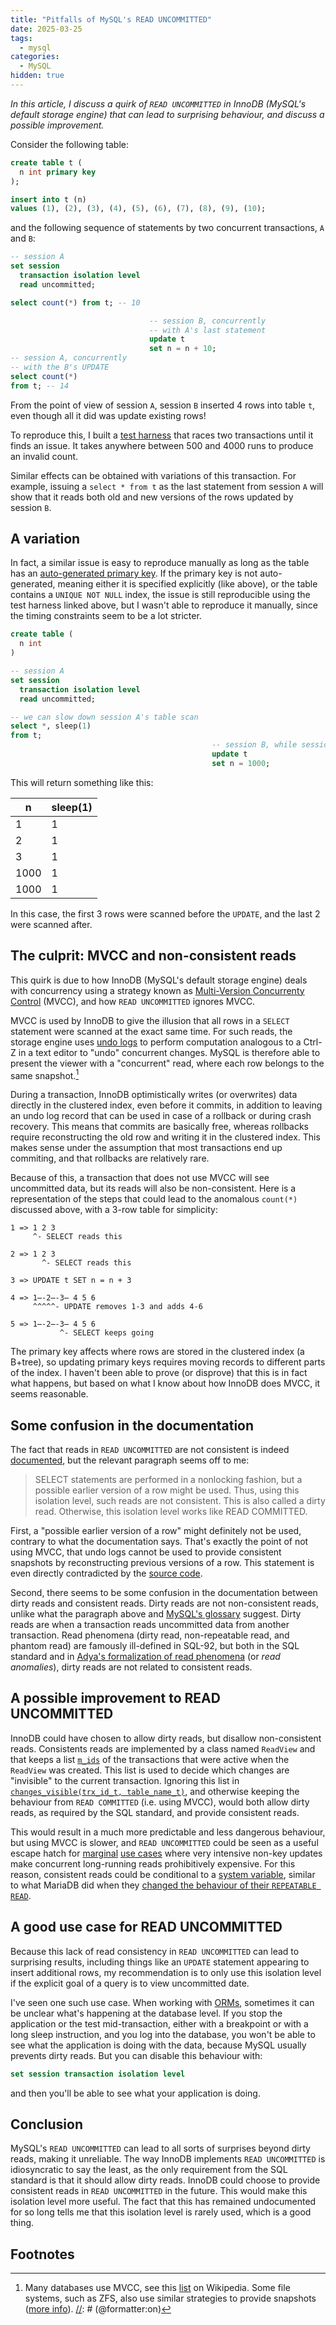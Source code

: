 ```yaml
---
title: "Pitfalls of MySQL's READ UNCOMMITTED"
date: 2025-03-25
tags:
  - mysql
categories:
  - MySQL
hidden: true
---
```


_In this article, I discuss a quirk of `READ UNCOMMITTED` in InnoDB (MySQL's default storage engine) that can lead to surprising behaviour,
and discuss a possible improvement._

Consider the following table:

[//]: # (@formatter:off)
```sql
create table t (
  n int primary key
);

insert into t (n)
values (1), (2), (3), (4), (5), (6), (7), (8), (9), (10);
```
[//]: # (@formatter:on)

and the following sequence of statements by two concurrent transactions, `A` and `B`:

[//]: # (@formatter:off)
```sql
-- session A
set session
  transaction isolation level
  read uncommitted;

select count(*) from t; -- 10

                               -- session B, concurrently
                               -- with A's last statement
                               update t
                               set n = n + 10;
-- session A, concurrently
-- with the B's UPDATE
select count(*)
from t; -- 14
```
[//]: # (@formatter:on)

From the point of view of session `A`, session `B` inserted 4 rows into table `t`, even though all it did was update existing rows!

To reproduce this, I built a [test harness](https://github.com/LeMikaelF/mysql-non-consistent-read-test) that races two transactions until
it finds an issue. It takes anywhere between 500 and 4000 runs to produce an invalid count.

Similar effects can be obtained with variations of this transaction. For example, issuing a `select * from t` as the last statement from
session `A` will show that it reads both old and new versions of the rows updated by session `B`.

## A variation

In fact, a similar issue is easy to reproduce manually as long as the table has
an [auto-generated primary key](https://dev.mysql.com/doc/refman/8.4/en/innodb-index-types.html). If the primary key is not
auto-generated, meaning either it is specified explicitly (like above), or the table contains a `UNIQUE NOT NULL` index, the issue is still
reproducible using the test harness linked above, but I wasn't able to reproduce it manually, since the timing constraints seem to be a lot
stricter.

[//]: # (@formatter:off)
```sql
create table (
  n int
)

-- session A
set session
  transaction isolation level
  read uncommitted;

-- we can slow down session A's table scan
select *, sleep(1)
from t;
                                             -- session B, while session A is working
                                             update t
                                             set n = 1000;
```
[//]: # (@formatter:on)

This will return something like this:

| n    | sleep(1) |
|------|----------|
| 1    | 1        |
| 2    | 1        |
| 3    | 1        |
| 1000 | 1        |
| 1000 | 1        |

In this case, the first 3 rows were scanned before the `UPDATE`, and the last 2 were scanned after.

## The culprit: MVCC and non-consistent reads

This quirk is due to how InnoDB (MySQL's default storage engine) deals with concurrency using a strategy known
as [Multi-Version Concurrenty Control](https://web.archive.org/web/20150621224732/http://dev.mysql.com/doc/refman/5.5/en/innodb-multi-versioning.html)
(MVCC), and how `READ UNCOMMITTED` ignores MVCC.

MVCC is used by InnoDB to give the illusion that all rows in a `SELECT` statement were scanned at the exact same time. For such reads, the
storage engine uses [undo logs](https://dev.mysql.com/doc/refman/8.4/en/innodb-undo-logs.html) to perform computation analogous to a Ctrl-Z
in a text editor to "undo" concurrent changes. MySQL is therefore able to present the viewer with a "concurrent" read, where each row
belongs to the same snapshot.[^1]

During a transaction, InnoDB optimistically writes (or overwrites) data directly in the clustered index, even before it commits, in addition
to leaving an undo log record that can be used in case of a rollback or during crash recovery. This means that commits are basically free,
whereas rollbacks require reconstructing the old row and writing it in the clustered index. This makes sense under the assumption that most
transactions end up commiting, and that rollbacks are relatively rare.

Because of this, a transaction that does not use MVCC will see uncommitted data, but its reads will also be non-consistent. Here is a
representation of the steps that could lead to the anomalous `count(*)` discussed above, with a 3-row table for simplicity:

```text
1 => 1 2 3
     ^- SELECT reads this
     
2 => 1 2 3
       ^- SELECT reads this

3 => UPDATE t SET n = n + 3
      
4 => 1̶-2̶-3̶ 4 5 6
     ^^^^^- UPDATE removes 1-3 and adds 4-6

5 => 1̶-2̶-3̶ 4 5 6
           ^- SELECT keeps going
```

The primary key affects where rows are stored in the clustered index (a B+tree), so updating primary keys requires moving records to
different parts of the index. I haven't been able to prove (or disprove) that this is in fact what happens, but based on what I know about
how InnoDB does MVCC, it seems reasonable.

## Some confusion in the documentation

The fact that reads in `READ UNCOMMITTED` are not consistent is
indeed [documented](https://dev.mysql.com/doc/refman/8.4/en/innodb-transaction-isolation-levels.html#isolevel_read-uncommitted), but the
relevant paragraph seems off to me:

> SELECT statements are performed in a nonlocking fashion, but a possible earlier version of a row might be used. Thus, using this isolation
> level, such reads are not consistent. This is also called a dirty read. Otherwise, this isolation level works like READ COMMITTED.

First, a "possible earlier version of a row" might definitely not be used, contrary to what the documentation says. That's exactly the point
of not using MVCC, that undo logs cannot
be used to provide consistent snapshots by reconstructing previous versions of a row. This statement is even directly contradicted by
the [source code](https://github.com/mysql/mysql-server/blob/trunk/storage/innobase/include/trx0trx.h#L678).

Second, there seems to be some confusion in the documentation between dirty reads and consistent reads. Dirty reads are not non-consistent
reads, unlike what the paragraph above and [MySQL's glossary](https://dev.mysql.com/doc/refman/8.4/en/glossary.html#glos_dirty_read)
suggest. Dirty reads are when a transaction reads uncommitted data from another transaction. Read phenomena (dirty read, non-repeatable
read, and phantom read) are famously ill-defined in SQL-92, but both in the SQL standard and
in [Adya's formalization of read phenomena](https://pmg.csail.mit.edu/papers/icde00.pdf) (or _read anomalies_), dirty reads are not related
to consistent reads.

## A possible improvement to READ UNCOMMITTED

InnoDB could have chosen to allow dirty reads, but disallow non-consistent reads. Consistents reads are implemented by a class named
`ReadView` and that keeps a list [`m_ids`](https://github.com/mysql/mysql-server/blob/trunk/storage/innobase/include/read0types.h#L297) of
the transactions that were active when the `ReadView` was created. This list is used to decide which changes are "invisible" to the current
transaction. Ignoring this list in [
`changes_visible(trx_id_t, table_name_t)`](https://github.com/mysql/mysql-server/blob/trunk/storage/innobase/include/read0types.h#L297), and
otherwise keeping the behaviour from `READ COMMITTED` (i.e. using MVCC), would both allow dirty reads, as required by the SQL standard,
and provide consistent reads.

This would result in a much more predictable and less dangerous behaviour, but using MVCC is slower, and `READ UNCOMMITTED` could be seen as
a useful escape hatch
for [marginal](https://www.percona.com/blog/innodbs-multi-versioning-handling-can-be-achilles-heel/) [use cases](https://www.percona.com/blog/mysql-performance-implications-of-innodb-isolation-modes/)
where very intensive non-key updates make concurrent long-running reads prohibitively expensive. For this reason, consistent
reads could be conditional to a [system variable](https://dev.mysql.com/doc/refman/8.4/en/using-system-variables.html), similar to what
MariaDB did when
they [changed the behaviour of their
`REPEATABLE READ`](https://mariadb.com/resources/blog/isolation-level-violation-testing-and-debugging-in-mariadb/).

## A good use case for READ UNCOMMITTED

Because this lack of read consistency in `READ UNCOMMITTED` can lead to surprising results, including things like an `UPDATE` statement
appearing to insert additional rows, my recommendation is to only use this isolation level if the explicit goal of a query is to view
uncommitted date.

I've seen one such use case. When working with [ORMs](https://en.wikipedia.org/wiki/Object%E2%80%93relational_mapping), sometimes it can be
unclear what's happening at the database level. If you stop the application or the test mid-transaction, either with a breakpoint or with a
long sleep instruction, and you log into the database, you won't be able to see what the application is doing with the data, because MySQL
usually prevents dirty reads. But you can disable this behaviour with:

```sql
set session transaction isolation level
```

and then you'll be able to see what your application is doing.

## Conclusion

MySQL's `READ UNCOMMITTED` can lead to all sorts of surprises beyond dirty reads, making it unreliable. The way InnoDB implements
`READ UNCOMMITTED` is idiosyncratic to say the least, as the only requirement from the SQL standard is that it should allow dirty reads.
InnoDB could choose to provide consistent reads in `READ UNCOMMITTED` in the future. This would make this isolation level more useful. The
fact that this has remained undocumented for so long tells me that this isolation level is rarely used, which is a good thing.

## Footnotes

[//]: # (@formatter:off)
[^1]: Many databases use MVCC, see this [list](https://en.wikipedia.org/wiki/List_of_databases_using_MVCC) on Wikipedia. Some file systems, such as ZFS, also use similar strategies to provide snapshots ([more info](https://www.open-e.com/blog/how-do-zfs-snapshots-really-work/)). 
[//]: # (@formatter:on)
